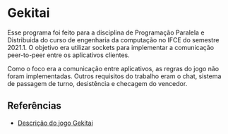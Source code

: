 # Gekitai

Esse programa foi feito para a disciplina de Programação Paralela e Distribuida do curso de engenharia da computação
no IFCE do semestre 2021.1. O objetivo era utilizar sockets para implementar a comunicação peer-to-peer entre os
aplicativos clientes.

Como o foco era a comunicação entre aplicativos, as regras do jogo não foram implementadas. Outros requisitos do
trabalho eram o chat, sistema de passagem de turno, desistência e checagem do vencedor.

## Referências

+ [Descrição do jogo Gekitai](https://tesera.ru/images/items/1665162/Gekitai_Rules.pdf)

